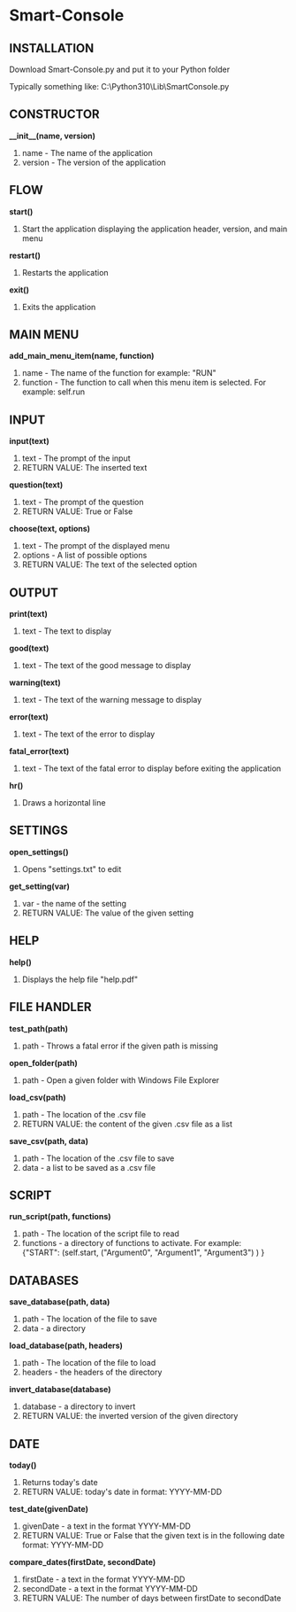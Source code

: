<h1>Smart-Console</h1>
<h2>INSTALLATION</h2>
<p>Download Smart-Console.py and put it to your Python folder</p>
<p>Typically something like: C:\Python310\Lib\SmartConsole.py</p>
<h2>CONSTRUCTOR</h2>
<b>__init__(name, version)</b>
<ol>
  <li>name - The name of the application</li>
  <li>version - The version of the application</li>
</ol>
<h2>FLOW</h2>
<b>start()</b>
<ol>
  <li>Start the application displaying the application header, version, and main menu</li>
</ol>
<b>restart()</b>
<ol>
  <li>Restarts the application</li>
</ol>
<b>exit()</b>
<ol>
  <li>Exits the application</li>
</ol>
<h2>MAIN MENU</h2>
<b>add_main_menu_item(name, function)</b>
<ol>
  <li>name - The name of the function for example: "RUN"</li>
  <li>function - The function to call when this menu item is selected. For example: self.run</li>
</ol>
<h2>INPUT</h2>
<b>input(text)</b>
<ol>
  <li>text - The prompt of the input</li>
  <li>RETURN VALUE: The inserted text</li>
</ol>
<b>question(text)</b>
<ol>
  <li>text - The prompt of the question</li>
  <li>RETURN VALUE: True or False</li>
</ol>
<b>choose(text, options)</b>
<ol>
  <li>text - The prompt of the displayed menu</li>
  <li>options - A list of possible options</li>
  <li>RETURN VALUE: The text of the selected option</li>
</ol>
<h2>OUTPUT</h2>
<b>print(text)</b>
<ol>
  <li>text - The text to display</li>
</ol>
<b>good(text)</b>
<ol>
  <li>text - The text of the good message to display</li>
</ol>
<b>warning(text)</b>
<ol>
  <li>text - The text of the warning message to display</li>
</ol>
<b>error(text)</b>
<ol>
  <li>text - The text of the error to display</li>
</ol>
<b>fatal_error(text)</b>
<ol>
  <li>text - The text of the fatal error to display before exiting the application</li>
</ol>
<b>hr()</b>
<ol>
  <li>Draws a horizontal line</li>
</ol>
<h2>SETTINGS</h2>
<b>open_settings()</b>
<ol>
  <li>Opens "settings.txt" to edit</li>
</ol>
<b>get_setting(var)</b>
<ol>
  <li>var - the name of the setting</li>
  <li>RETURN VALUE: The value of the given setting</li>
</ol>
<h2>HELP</h2>
<b>help()</b>
<ol>
  <li>Displays the help file "help.pdf"</li>
</ol>
<h2>FILE HANDLER</h2>
<b>test_path(path)</b>
<ol>
  <li>path - Throws a fatal error if the given path is missing</li>
</ol>
<b>open_folder(path)</b>
<ol>
  <li>path - Open a given folder with Windows File Explorer</li>
</ol>
<b>load_csv(path)</b>
<ol>
  <li>path - The location of the .csv file</li>
  <li>RETURN VALUE: the content of the given .csv file as a list</li>
</ol>
<b>save_csv(path, data)</b>
<ol>
  <li>path - The location of the .csv file to save</li>
  <li>data - a list to be saved as a .csv file</li>
</ol>
<h2>SCRIPT</h2>
<b>run_script(path, functions)</b>
<ol>
  <li>path - The location of the script file to read</li>
  <li>functions - a directory of functions to activate. For example:<br>{"START": (self.start, ("Argument0", "Argument1", "Argument3") ) }</li>
</ol>
<h2>DATABASES</h2>
<b>save_database(path, data)</b>
<ol>
  <li>path - The location of the file to save</li>
  <li>data - a directory</li>
</ol>
<b>load_database(path, headers)</b>
<ol>
  <li>path - The location of the file to load</li>
  <li>headers - the headers of the directory</li>
</ol>
<b>invert_database(database)</b>
<ol>
  <li>database - a directory to invert</li>
  <li>RETURN VALUE: the inverted version of the given directory</li>
</ol>
<h2>DATE</h2>
<b>today()</b>
<ol>
  <li>Returns today's date</li>
  <li>RETURN VALUE: today's date in format: YYYY-MM-DD</li>
</ol>
<b>test_date(givenDate)</b>
<ol>
  <li>givenDate - a text in the format YYYY-MM-DD</li>
  <li>RETURN VALUE: True or False that the given text is in the following date format: YYYY-MM-DD</li>
</ol>
<b>compare_dates(firstDate, secondDate)</b>
<ol>
  <li>firstDate - a text in the format YYYY-MM-DD</li>
  <li>secondDate - a text in the format YYYY-MM-DD</li>
  <li>RETURN VALUE: The number of days between firstDate to secondDate</li>
</ol>
